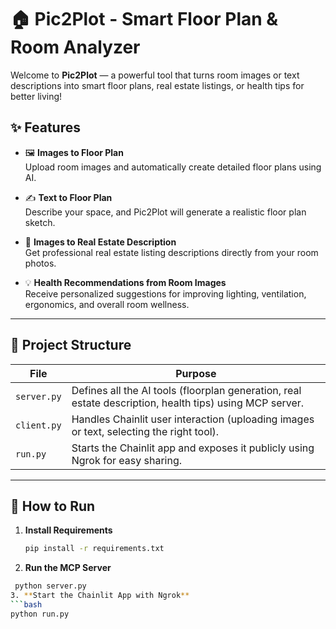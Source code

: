# 🏠 Pic2Plot - Smart Floor Plan & Room Analyzer

Welcome to **Pic2Plot** — a powerful tool that turns room images or text descriptions into smart floor plans, real estate listings, or health tips for better living!

## ✨ Features

- 🖼️ **Images to Floor Plan**  
  Upload room images and automatically create detailed floor plans using AI.

- ✍️ **Text to Floor Plan**  
  Describe your space, and Pic2Plot will generate a realistic floor plan sketch.

- 🏡 **Images to Real Estate Description**  
  Get professional real estate listing descriptions directly from your room photos.

- 💡 **Health Recommendations from Room Images**  
  Receive personalized suggestions for improving lighting, ventilation, ergonomics, and overall room wellness.

---

## 📂 Project Structure

| File         | Purpose |
|--------------|---------|
| `server.py`  | Defines all the AI tools (floorplan generation, real estate description, health tips) using MCP server. |
| `client.py`  | Handles Chainlit user interaction (uploading images or text, selecting the right tool). |
| `run.py`     | Starts the Chainlit app and exposes it publicly using Ngrok for easy sharing. |

---


## 🚀 How to Run

1. **Install Requirements**  
   ```bash
   pip install -r requirements.txt
2. **Run the MCP Server**
  ```bash
   python server.py
3. **Start the Chainlit App with Ngrok**
  ```bash
  python run.py
